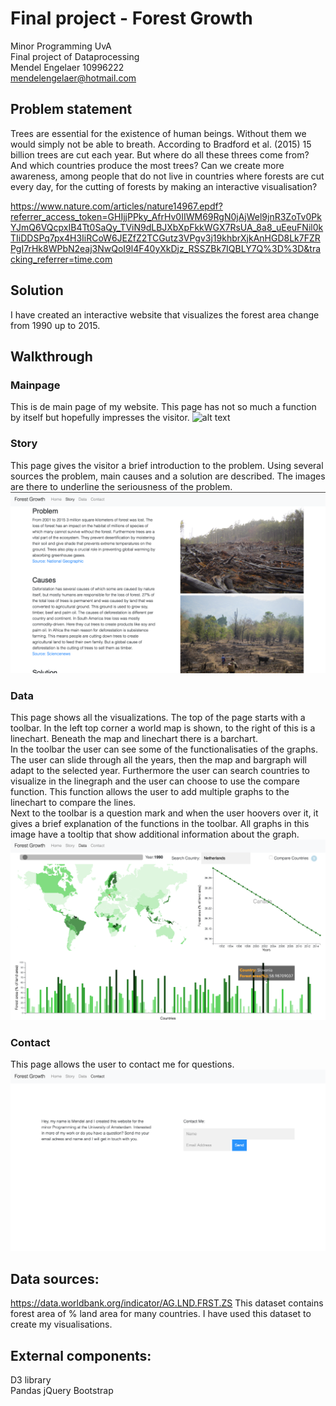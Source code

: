 # Final project - Forest Growth
Minor Programming UvA  
Final project of Dataprocessing  
Mendel Engelaer 10996222  
mendelengelaer@hotmail.com  

## Problem statement
Trees are essential for the existence of human beings. Without them we would
simply not be able to breath. According to Bradford et al. (2015) 15 billion
trees are cut each year. But where do all these threes come from? And which
countries produce the most trees? Can we create more awareness, among people that
do not live in countries where forests are cut every day, for the cutting of
forests by making an interactive visualisation?

https://www.nature.com/articles/nature14967.epdf?referrer_access_token=GHIjjPPky_AfrHv0IIWM69RgN0jAjWel9jnR3ZoTv0PkYJmQ6VQcpxIB4Tt0SaQy_TViN9dLBJXbXpFkkWGX7RsUA_8a8_uEeuFNil0kTIiDDSPq7px4H3IiRCoW6JEZfZ2TCGutz3VPgv3j19khbrXjkAnHGD8Lk7FZRPgI7rHk8WPbN2eaj3NwQoI9l4F40yXkDjz_RSSZBk7IQBLY7Q%3D%3D&tracking_referrer=time.com

## Solution
I have created an interactive website that visualizes the forest area change from 1990 up to 2015.

## Walkthrough
### Mainpage
This is de main page of my website. This page has not so much a function by itself but hopefully impresses the visitor. 
![alt text](https://github.com/Mensel123/final_project/blob/master/doc/screenshots/mainPage.png)


### Story
This page gives the visitor a brief introduction to the problem. Using several sources the problem, main causes and a solution are described. The images are there to underline the seriousness of the problem. 
![alt text](https://github.com/Mensel123/final_project/blob/master/doc/screenshots/storyPage.png)

### Data
This page shows all the visualizations. The top of the page starts with a toolbar. In the left top corner a world map is shown, to the right of this is a linechart. Beneath the map and linechart there is a barchart.   
In the toolbar the user can see some of the functionalisaties of the graphs. The user can slide through all the years, then the map and bargraph will adapt to the selected year. Furthermore the user can search countries to visualize in the linegraph and the user can choose to use the compare function. This function allows the user to add multiple graphs to the linechart to compare the lines.  
Next to the toolbar is a question mark and when the user hoovers over it, it gives a brief explanation of the functions in the toolbar. All graphs in this image have a tooltip that show additional information about the graph.
![alt text](https://github.com/Mensel123/final_project/blob/master/doc/screenshots/dataPage.png)

### Contact
This page allows the user to contact me for questions.
![alt text](https://github.com/Mensel123/final_project/blob/master/doc/screenshots/contactPage.png)

## Data sources:
https://data.worldbank.org/indicator/AG.LND.FRST.ZS
This dataset contains forest area of % land area for many countries. I have used this dataset to create my visualisations.

## External components:
D3 library  
Pandas
jQuery
Bootstrap


